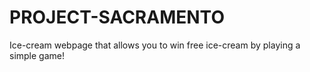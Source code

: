 # PROJECT-SACRAMENTO
Ice-cream webpage that allows you to win free ice-cream by playing a simple game!
